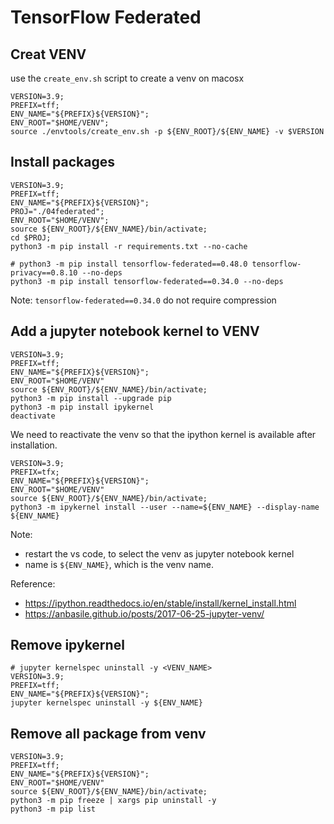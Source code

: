 # TensorFlow Federated

## Creat VENV
use the `create_env.sh` script to create a venv on macosx

```shell
VERSION=3.9;
PREFIX=tff;
ENV_NAME="${PREFIX}${VERSION}";
ENV_ROOT="$HOME/VENV";
source ./envtools/create_env.sh -p ${ENV_ROOT}/${ENV_NAME} -v $VERSION
```

## Install packages 
```shell
VERSION=3.9;
PREFIX=tff;
ENV_NAME="${PREFIX}${VERSION}";
PROJ="./04federated";
ENV_ROOT="$HOME/VENV";
source ${ENV_ROOT}/${ENV_NAME}/bin/activate;
cd $PROJ;
python3 -m pip install -r requirements.txt --no-cache
```

```shell
# python3 -m pip install tensorflow-federated==0.48.0 tensorflow-privacy==0.8.10 --no-deps
python3 -m pip install tensorflow-federated==0.34.0 --no-deps
```
Note: `tensorflow-federated==0.34.0` do not require compression

## Add a jupyter notebook kernel to VENV
```shell
VERSION=3.9;
PREFIX=tff;
ENV_NAME="${PREFIX}${VERSION}";
ENV_ROOT="$HOME/VENV"
source ${ENV_ROOT}/${ENV_NAME}/bin/activate;
python3 -m pip install --upgrade pip
python3 -m pip install ipykernel
deactivate
```

We need to reactivate the venv so that the ipython kernel is available after installation.
```shell
VERSION=3.9;
PREFIX=tfx;
ENV_NAME="${PREFIX}${VERSION}";
ENV_ROOT="$HOME/VENV"
source ${ENV_ROOT}/${ENV_NAME}/bin/activate;
python3 -m ipykernel install --user --name=${ENV_NAME} --display-name ${ENV_NAME}
```
Note: 
* restart the vs code, to select the venv as jupyter notebook kernel 
* name is `${ENV_NAME}`, which is the venv name.

Reference:
* https://ipython.readthedocs.io/en/stable/install/kernel_install.html
* https://anbasile.github.io/posts/2017-06-25-jupyter-venv/

## Remove ipykernel
```shell
# jupyter kernelspec uninstall -y <VENV_NAME>
VERSION=3.9;
PREFIX=tff;
ENV_NAME="${PREFIX}${VERSION}";
jupyter kernelspec uninstall -y ${ENV_NAME}
```

## Remove all package from venv
```shell
VERSION=3.9;
PREFIX=tff;
ENV_NAME="${PREFIX}${VERSION}";
ENV_ROOT="$HOME/VENV"
source ${ENV_ROOT}/${ENV_NAME}/bin/activate;
python3 -m pip freeze | xargs pip uninstall -y
python3 -m pip list
```